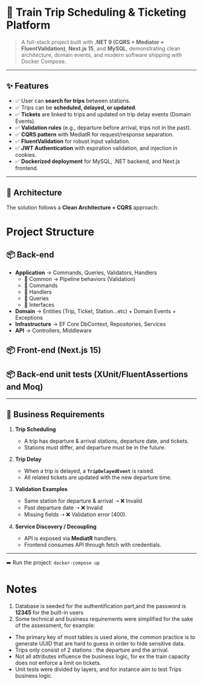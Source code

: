 # 🚆 Train Trip Scheduling & Ticketing Platform

> A full-stack project built with **.NET 9 (CQRS + Mediator + FluentValidation)**, **Next.js 15**, and **MySQL**, demonstrating clean architecture, domain events, and modern software shipping with Docker Compose.

---

## ✨ Features

- ✅ User can **search for trips** between stations.
- ✅ Trips can be **scheduled, delayed, or updated**.
- ✅ **Tickets** are linked to trips and updated on trip delay events (Domain Events).
- ✅ **Validation rules** (e.g., departure before arrival, trips not in the past).
- ✅ **CQRS pattern** with MediatR for request/response separation.
- ✅ **FluentValidation** for robust input validation.
- ✅ **JWT Authentication** with expiration validation, and injection in cookies.
- ✅ **Dockerized deployment** for MySQL, .NET backend, and Next.js frontend.

---

## 📐 Architecture

The solution follows a **Clean Architecture + CQRS** approach:

# Project Structure

## 📦 Back-end

- **Application** → Commands, Queries, Validators, Handlers
  - 📂 Common → Pipeline behaviors (Validation)
  - 📂 Commands
  - 📂 Handlers
  - 📂 Queries
  - 📂 Interfaces
- **Domain** → Entities (Trip, Ticket, Station...etc) + Domain Events + Exceptions
- **Infrastructure** → EF Core DbContext, Repositories, Services
- **API** → Controllers, Middleware

## 📦 Front-end (Next.js 15)

## 📦 Back-end unit tests (XUnit/FluentAssertions and Moq)

---

## 🧩 Business Requirements

1. **Trip Scheduling**

   - A trip has departure & arrival stations, departure date, and tickets.
   - Stations must differ, and departure must be in the future.

2. **Trip Delay**

   - When a trip is delayed, a **`TripDelayedEvent`** is raised.
   - All related tickets are updated with the new departure time.

3. **Validation Examples**

   - Same station for departure & arrival ➝ ❌ Invalid
   - Past departure date ➝ ❌ Invalid
   - Missing fields ➝ ❌ Validation error (400).

4. **Service Discovery / Decoupling**
   - API is exposed via **MediatR** handlers.
   - Frontend consumes API through fetch with credentials.

---

➡️ Run the project:
`docker-compose up`

# Notes

1. Database is seeded for the authentification part,and the password is **12345** for the built-in users
2. Some technical and business requirements were simplified for the sake of the assessment, for example:

- The primary key of most tables is used alone, the common practice is to generate UUID that are hard to guess in order to hide sensitive data.
- Trips only consist of 2 stations : the departure and the arrival.
- Not all attributes influence the business logic, for ex the train capacity does not enforce a limit on tickets.
- Unit tests were divided by layers, and for instance aim to test Trips business logic.

